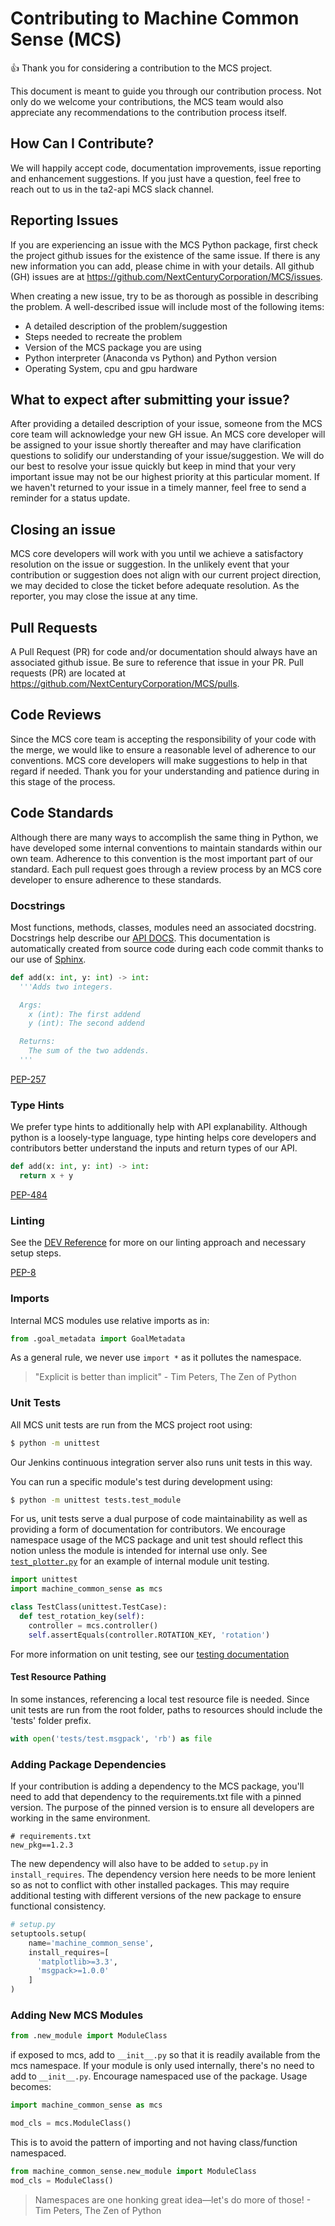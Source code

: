 # Contributing to Machine Common Sense (MCS)

:+1: Thank you for considering a contribution to the MCS project.

This document is meant to guide you through our contribution process. Not only do we welcome your contributions, the MCS team would also appreciate any recommendations to the contribution process itself. 


## How Can I Contribute?

We will happily accept code, documentation improvements, issue reporting and enhancement suggestions. If you just have a question, feel free to reach out to us in the ta2-api MCS slack channel.


## Reporting Issues

If you are experiencing an issue with the MCS Python package, first check the project github issues for the existence of the same issue. If there is any new information you can add, please chime in with your details. All github (GH) issues are at https://github.com/NextCenturyCorporation/MCS/issues.

When creating a new issue, try to be as thorough as possible in describing the problem. A well-described issue will include most of the following items:
 * A detailed description of the problem/suggestion
 * Steps needed to recreate the problem
 * Version of the MCS package you are using
 * Python interpreter (Anaconda vs Python) and Python version
 * Operating System, cpu and gpu hardware


## What to expect after submitting your issue?

After providing a detailed description of your issue, someone from the MCS core team will acknowledge your new GH issue. An MCS core developer will be assigned to your issue shortly thereafter and may have clarification questions to solidify our understanding of your issue/suggestion. We will do our best to resolve your issue quickly but keep in mind that your very important issue may not be our highest priority at this particular moment. If we haven't returned to your issue in a timely manner, feel free to send a reminder for a status update.


## Closing an issue

MCS core developers will work with you until we achieve a satisfactory resolution on the issue or suggestion. In the unlikely event that your contribution or suggestion does not align with our current project direction, we may decided to close the ticket before adequate resolution. As the reporter, you may close the issue at any time.


## Pull Requests

A Pull Request (PR) for code and/or documentation should always have an associated github issue. Be sure to reference that issue in your PR. Pull requests (PR) are located at https://github.com/NextCenturyCorporation/MCS/pulls.


## Code Reviews

Since the MCS core team is accepting the responsibility of your code with the merge, we would like to ensure a reasonable level of adherence to our conventions. MCS core developers will make suggestions to help in that regard if needed. Thank you for your understanding and patience during in this stage of the process.


## Code Standards

Although there are many ways to accomplish the same thing in Python, we have developed some internal conventions to maintain standards within our own team. Adherence to this convention is the most important part of our standard. Each pull request goes through a review process by an MCS core developer to ensure adherence to these standards.


### Docstrings

Most functions, methods, classes, modules need an associated docstring. Docstrings help describe our [API DOCS](machine_common_sense/API.md). This documentation is automatically created from source code during each code commit thanks to our use of [Sphinx](machine_common_sense/DEV.md#Sphinx).

```python
def add(x: int, y: int) -> int:
  '''Adds two integers.

  Args:
    x (int): The first addend
    y (int): The second addend

  Returns:
    The sum of the two addends.
  '''
```

[PEP-257](https://www.python.org/dev/peps/pep-0257/)


### Type Hints

We prefer type hints to additionally help with API explanability. Although python is a loosely-type language, type hinting helps core developers and contributors better understand the inputs and return types of our API.

```python
def add(x: int, y: int) -> int:
  return x + y
```

[PEP-484](https://www.python.org/dev/peps/pep-0484/)


### Linting

See the [DEV Reference](machine_common_sense/DEV.md#Linting) for more on our linting approach and necessary setup steps.

[PEP-8](https://www.python.org/dev/peps/pep-0008/)


### Imports

Internal MCS modules use relative imports as in:

```python
from .goal_metadata import GoalMetadata
```

As a general rule, we never use `import *` as it pollutes the namespace.

> "Explicit is better than implicit" - Tim Peters, The Zen of Python


### Unit Tests

All MCS unit tests are run from the MCS project root using:

```bash
$ python -m unittest
```

Our Jenkins continuous integration server also runs unit tests in this way.

You can run a specific module's test during development using:

```bash
$ python -m unittest tests.test_module
```

For us, unit tests serve a dual purpose of code maintainability as well as providing a form of documentation for contributors. We encourage namespace usage of the MCS package and unit test should reflect this notion unless the module is intended for internal use only. See [`test_plotter.py`](tests/test_plotter.py) for an example of internal module unit testing.

```python
import unittest
import machine_common_sense as mcs

class TestClass(unittest.TestCase):
  def test_rotation_key(self):
    controller = mcs.controller()
    self.assertEquals(controller.ROTATION_KEY, 'rotation')
```

For more information on unit testing, see our [testing documentation](https://github.com/NextCenturyCorporation/MCS/blob/development/tests/README.md)


#### Test Resource Pathing

In some instances, referencing a local test resource file is needed. Since unit tests are run from the root folder, paths to resources should include the 'tests' folder prefix.

```python
with open('tests/test.msgpack', 'rb') as file
```

### Adding Package Dependencies

If your contribution is adding a dependency to the MCS package, you'll need to add that dependency to the requirements.txt file with a pinned version. The purpose of the pinned version is to ensure all developers are working in the same environment.

```
# requirements.txt
new_pkg==1.2.3
```

The new dependency will also have to be added to `setup.py` in `install_requires`. The dependency version here needs to be more lenient so as not to conflict with other installed packages. This may require additional testing with different versions of the new package to ensure functional consistency.

```python
# setup.py
setuptools.setup(
    name='machine_common_sense',
    install_requires=[
      'matplotlib>=3.3',
      'msgpack>=1.0.0'
    ]
)
```


### Adding New MCS Modules

```python
from .new_module import ModuleClass
```

if exposed to mcs, add to `__init__.py` so that it is readily available from the mcs namespace. If your module is only used internally, there's no need to add to `__init__.py`. Encourage namespaced use of the package. Usage becomes:

```python
import machine_common_sense as mcs

mod_cls = mcs.ModuleClass()
```

This is to avoid the pattern of importing and not having class/function namespaced.

```python
from machine_common_sense.new_module import ModuleClass
mod_cls = ModuleClass()
```

> Namespaces are one honking great idea—let's do more of those! - Tim Peters, The Zen of Python
